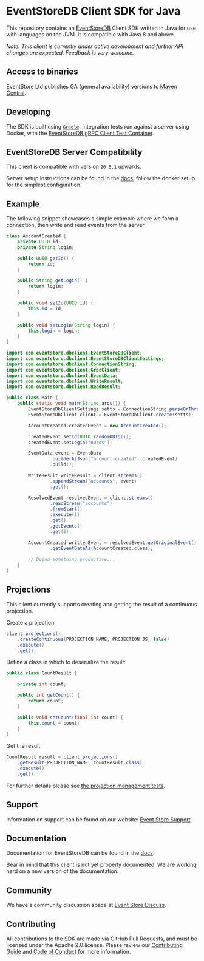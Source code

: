 # EventStoreDB Client SDK for Java

This repository contains an [EventStoreDB][es] Client SDK written in Java for use with languages on the JVM. It is
compatible with Java 8 and above.

*Note: This client is currently under active development and further API changes are expected. Feedback is very welcome.*

## Access to binaries
EventStore Ltd publishes GA (general availability) versions to [Maven Central].

## Developing

The SDK is built using [`Gradle`][gradle]. Integration tests run against a server using Docker, with the [EventStoreDB gRPC
Client Test Container][container].

## EventStoreDB Server Compatibility

This client is compatible with version `20.6.1` upwards.

Server setup instructions can be found in the [docs], follow the docker setup for the simplest configuration.

## Example

The following snippet showcases a simple example where we form a connection, then write and read events from the server.

```java
class AccountCreated {
    private UUID id;
    private String login;

    public UUID getId() {
        return id;
    }

    public String getLogin() {
        return login;
    }

    public void setId(UUID id) {
        this.id = id;
    }

    public void setLogin(String login) {
        this.login = login;
    }
}
```
```java
import com.eventstore.dbclient.EventStoreDBClient;
import com.eventstore.dbclient.EventStoreDBClientSettings;
import com.eventstore.dbclient.ConnectionString;
import com.eventstore.dbclient.GrpcClient;
import com.eventstore.dbclient.EventData;
import com.eventstore.dbclient.WriteResult;
import com.eventstore.dbclient.ReadResult;

public class Main {
    public static void main(String args[]) {
        EventStoreDbClientSettings setts = ConnectionString.parseOrThrow("esdb://localhost:2113");
        EventStoreDbClient client = EventStoreDbClient.create(setts);                        

        AccountCreated createdEvent = new AccountCreated();

        createdEvent.setId(UUID.randomUUID());
        createdEvent.setLogin("ouros");

        EventData event = EventData
                .builderAsJson("account-created", createdEvent)
                .build();

        WriteResult writeResult = client.streams()
                .appendStream("accounts", event)
                .get();

        ResolvedEvent resolvedEvent = client.streams()
                .readStream("accounts")
                .fromStart()
                .execute(1)
                .get()
                .getEvents()
                .get(0);

        AccountCreated writtenEvent = resolvedEvent.getOriginalEvent()
                .getEventDataAs(AccountCreated.class);
    
        // Doing something productive...
    }
}
```

## Projections

This client currently supports creating and getting the result of a continuous projection.

Create a projection:
```java
client.projections()
    .createContinuous(PROJECTION_NAME, PROJECTION_JS, false)
    .execute()
    .get();
```

Define a class in which to deserialize the result:
```java
public class CountResult {

    private int count;

    public int getCount() {
        return count;
    }

    public void setCount(final int count) {
        this.count = count;
    }
}
```

Get the result:
```java
CountResult result = client.projections()
    .getResult(PROJECTION_NAME, CountResult.class)
    .execute()
    .get();
```

For further details please see [the projection management tests](src/test/java/com/eventstore/dbclient/ProjectionManagementTests.java).

## Support

Information on support can be found on our website: [Event Store Support][support]

## Documentation

Documentation for EventStoreDB can be found in the [docs].

Bear in mind that this client is not yet properly documented. We are working hard on a new version of the documentation.

## Community

We have a community discussion space at [Event Store Discuss][discuss].

## Contributing

All contributions to the SDK are made via GitHub Pull Requests, and must be licensed under the Apache 2.0 license. Please
review our [Contributing Guide][contributing] and [Code of Conduct][code-of-conduct] for more information.

[es]: https://eventstore.com
[gradle]: https://gradle.org
[container]: https://github.com/EventStore/EventStore-Client-gRPC-TestData
[contributing]: https://github.com/EventStore/EventStoreDB-Client-Java/tree/master/CONTRIBUTING.md
[code-of-conduct]: https://github.com/EventStore/EventStoreDB-Client-Java/tree/master/CODE-OF-CONDUCT.md
[support]: https://eventstore.com/support/
[docs]: https://developers.eventstore.com/server/20.6/server/installation/
[discuss]: https://discuss.eventstore.com/
[Maven Central]: https://search.maven.org/artifact/com.eventstore/db-client-java

